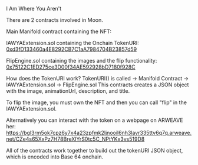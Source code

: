 I Am Where You Aren't



There are 2 contracts involved in Moon.

Main Manifold contract containing the NFT:


IAWYAExtension.sol containing the Onchain TokenURI:
[0xd3fD133460a4E8292CB7C1aA7984704B23857d59](https://etherscan.io/address/0x5D33bf955F46Cf194ae742d5A1A6f4ADC50f118e)

FlipEngine.sol containing the images and the flip functionality:
[0x75122C1ED275ce3D00f34AE592928bD7180f928C](https://etherscan.io/address/0x457b961794d9F1037C63c3dd09E588Cb93567FAa)


How does the TokenURI work?
TokenURI() is called -> Manifold Contract -> IAWYAExtension.sol -> FlipEngine.sol 
This contracts creates a JSON object with the image, animationUrl, description, and title.

To flip the image, you must own the NFT and then you can call "flip" in the IAWYAExtension.sol.

Alternatively you can interact with the token on a webpage on ARWEAVE her:
https://bgl3rm5ok7cpz6y7x4a23zpfmk2ljnooil6nh3lavr335ttv6q7q.arweave.net/CZe4s65XxPz7H78BreXlYrS0tc5C_NPtYKx3vs519D8

All of the contracts work together to build out the tokenURI JSON object, which is encoded into Base 64 onchain.

